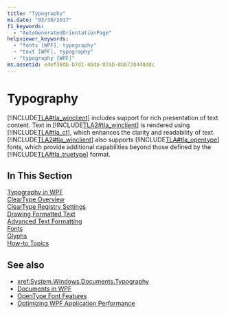 ```yaml
---
title: "Typography"
ms.date: "03/30/2017"
f1_keywords: 
  - "AutoGeneratedOrientationPage"
helpviewer_keywords: 
  - "fonts [WPF], typography"
  - "text [WPF], typography"
  - "typography [WPF]"
ms.assetid: e4ef38db-b7d1-4bda-87ab-8bb738440ddc
---
```

# Typography
[!INCLUDE[TLA#tla_winclient](../../../../includes/tlasharptla-winclient-md.md)] includes support for rich presentation of text content. Text in [!INCLUDE[TLA2#tla_winclient](../../../../includes/tla2sharptla-winclient-md.md)] is rendered using [!INCLUDE[TLA#tla_ct](../../../../includes/tlasharptla-ct-md.md)], which enhances the clarity and readability of text. [!INCLUDE[TLA2#tla_winclient](../../../../includes/tla2sharptla-winclient-md.md)] also supports [!INCLUDE[TLA#tla_opentype](../../../../includes/tlasharptla-opentype-md.md)] fonts, which provide additional capabilities beyond those defined by the [!INCLUDE[TLA#tla_truetype](../../../../includes/tlasharptla-truetype-md.md)] format.  
  
## In This Section  
 [Typography in WPF](../../../../docs/framework/wpf/advanced/typography-in-wpf.md)  
 [ClearType Overview](../../../../docs/framework/wpf/advanced/cleartype-overview.md)  
 [ClearType Registry Settings](../../../../docs/framework/wpf/advanced/cleartype-registry-settings.md)  
 [Drawing Formatted Text](../../../../docs/framework/wpf/advanced/drawing-formatted-text.md)  
 [Advanced Text Formatting](../../../../docs/framework/wpf/advanced/advanced-text-formatting.md)  
 [Fonts](../../../../docs/framework/wpf/advanced/fonts-wpf.md)  
 [Glyphs](../../../../docs/framework/wpf/advanced/glyphs.md)  
 [How-to Topics](../../../../docs/framework/wpf/advanced/typography-how-to-topics.md)  
  
## See also
- <xref:System.Windows.Documents.Typography>
- [Documents in WPF](../../../../docs/framework/wpf/advanced/documents-in-wpf.md)
- [OpenType Font Features](../../../../docs/framework/wpf/advanced/opentype-font-features.md)
- [Optimizing WPF Application Performance](../../../../docs/framework/wpf/advanced/optimizing-wpf-application-performance.md)
